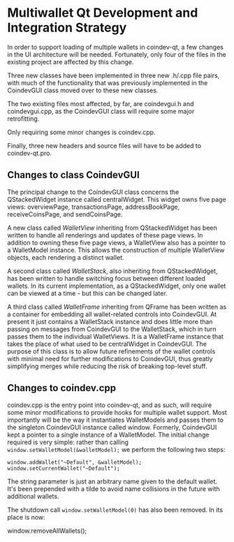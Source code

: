 Multiwallet Qt Development and Integration Strategy
===================================================

In order to support loading of multiple wallets in coindev-qt, a few changes in the UI architecture will be needed.
Fortunately, only four of the files in the existing project are affected by this change.

Three new classes have been implemented in three new .h/.cpp file pairs, with much of the functionality that was previously
implemented in the CoindevGUI class moved over to these new classes.

The two existing files most affected, by far, are coindevgui.h and coindevgui.cpp, as the CoindevGUI class will require
some major retrofitting.

Only requiring some minor changes is coindev.cpp.

Finally, three new headers and source files will have to be added to coindev-qt.pro.

Changes to class CoindevGUI
---------------------------
The principal change to the CoindevGUI class concerns the QStackedWidget instance called centralWidget.
This widget owns five page views: overviewPage, transactionsPage, addressBookPage, receiveCoinsPage, and sendCoinsPage.

A new class called *WalletView* inheriting from QStackedWidget has been written to handle all renderings and updates of
these page views. In addition to owning these five page views, a WalletView also has a pointer to a WalletModel instance.
This allows the construction of multiple WalletView objects, each rendering a distinct wallet.

A second class called *WalletStack*, also inheriting from QStackedWidget, has been written to handle switching focus between
different loaded wallets. In its current implementation, as a QStackedWidget, only one wallet can be viewed at a time -
but this can be changed later.

A third class called *WalletFrame* inheriting from QFrame has been written as a container for embedding all wallet-related
controls into CoindevGUI. At present it just contains a WalletStack instance and does little more than passing on messages
from CoindevGUI to the WalletStack, which in turn passes them to the individual WalletViews. It is a WalletFrame instance
that takes the place of what used to be centralWidget in CoindevGUI. The purpose of this class is to allow future
refinements of the wallet controls with minimal need for further modifications to CoindevGUI, thus greatly simplifying
merges while reducing the risk of breaking top-level stuff.

Changes to coindev.cpp
----------------------
coindev.cpp is the entry point into coindev-qt, and as such, will require some minor modifications to provide hooks for
multiple wallet support. Most importantly will be the way it instantiates WalletModels and passes them to the
singleton CoindevGUI instance called window. Formerly, CoindevGUI kept a pointer to a single instance of a WalletModel.
The initial change required is very simple: rather than calling `window.setWalletModel(&walletModel);` we perform the
following two steps:

	window.addWallet("~Default", &walletModel);
	window.setCurrentWallet("~Default");

The string parameter is just an arbitrary name given to the default wallet. It's been prepended with a tilde to avoid name collisions in the future with additional wallets.

The shutdown call `window.setWalletModel(0)` has also been removed. In its place is now:

window.removeAllWallets();

